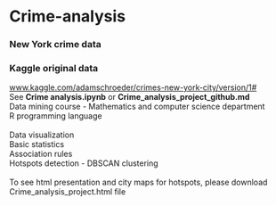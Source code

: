 # Crime-analysis
### New York crime data
### Kaggle original data
www.kaggle.com/adamschroeder/crimes-new-york-city/version/1# <br>
See **Crime analysis.ipynb** or **Crime_analysis_project_github.md**<br>
Data mining course - Mathematics and computer science department<br>
R programming language <br><br>
Data visualization <br>
Basic statistics <br>
Association rules <br>
Hotspots detection - DBSCAN clustering<br><br>
To see html presentation and city maps for hotspots, please download Crime_analysis_project.html file
